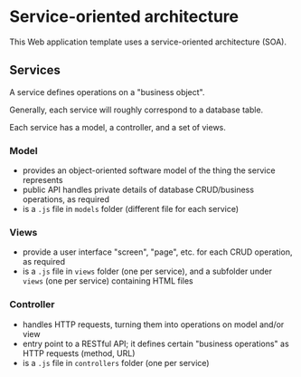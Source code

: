 # Service-oriented architecture

This Web application template uses a service-oriented architecture (SOA).

## Services

A service defines operations on a "business object". 

Generally, each service will roughly correspond to a database table.

Each service has a model, a controller, and a set of views.

### Model
	
- provides an object-oriented software model of the thing the service represents
- public API handles private details of database CRUD/business operations, as required 
- is a `.js` file in `models` folder (different file for each service)

### Views
	
- provide a user interface "screen", "page", etc. for each CRUD operation, as required
- is a `.js` file in `views` folder (one per service), and a subfolder under `views` (one per service) containing HTML files 

### Controller

- handles HTTP requests, turning them into operations on model and/or view
- entry point to a RESTful API; it defines certain "business operations" as HTTP requests (method, URL)
- is a `.js` file in `controllers` folder (one per service)

